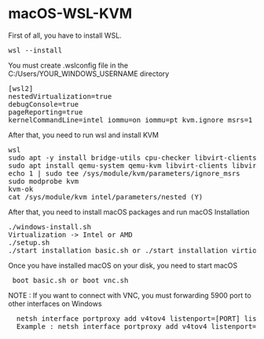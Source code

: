 # macOS-WSL-KVM

<p>First of all, you have to install WSL.</p>

<pre>wsl --install</pre>

<p>You must create .wslconfig file in the C:/Users/YOUR_WINDOWS_USERNAME directory</p>

<pre>
[wsl2]
nestedVirtualization=true
debugConsole=true
pageReporting=true
kernelCommandLine=intel_iommu=on iommu=pt kvm.ignore_msrs=1 kvm-intel.nested=1 kvm-intel.ept=1 kvm-intel.emulate_invalid_guest_state=0 kvm-intel.enable_shadow_vmcs=1 kvm-intel.enable_apicv=1
</pre>

<p>After that, you need to run wsl and install KVM</p>

<pre>
wsl
sudo apt -y install bridge-utils cpu-checker libvirt-clients libvirt-daemon qemu-system qemu-kvm python3 python3-pip
sudo apt install qemu-system qemu-kvm libvirt-clients libvirt-daemon-system bridge-utils virt-manager libguestfs-tools cpu-checker
echo 1 | sudo tee /sys/module/kvm/parameters/ignore_msrs
sudo modprobe kvm
kvm-ok
cat /sys/module/kvm_intel/parameters/nested (Y)
</pre>

<p>After that, you need to install macOS packages and run macOS Installation</p>

<pre>
./windows-install.sh
Virtualization -> Intel or AMD
./setup.sh
./start_installation_basic.sh or ./start_installation_virtio.sh
</pre>

<p> Once you have installed macOS on your disk, you need to start macOS </p>

<pre> boot_basic.sh or boot_vnc.sh </pre>

<p> NOTE : If you want to connect with VNC, you must forwarding 5900 port to other interfaces on Windows</p>
<pre>
  netsh interface portproxy add v4tov4 listenport=[PORT] listenaddress=0.0.0.0 connectport=[PORT] connectaddress=[WSL_IP] 
  Example : netsh interface portproxy add v4tov4 listenport=5900 listenaddress=0.0.0.0 connectport=5900 connectaddress=172.24.155.114
</pre>
